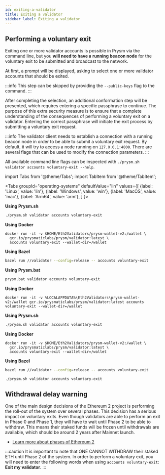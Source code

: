 ```yaml
---
id: exiting-a-validator
title: Exiting a validator
sidebar_label: Exiting a validator
---
```


## Performing a voluntary exit

Exiting one or more validator accounts is possible in Prysm via the command line, but you **will need to have a running beacon node** for the voluntary exit to be submitted and broadcast to the network. 

At first, a prompt will be displayed, asking to select one or more validator accounts that should be exited.

:::info
This step can be skipped by providing the `--public-keys` flag to the command.
:::

After completing the selection, an additional conformation step will be presented, which requires entering a specific passphrase to continue. The purpose of this extra security measure is to ensure that a complete understanding of the consequences of performing a voluntary exit on a validator. Entering the correct passphrase will initiate the exit process by submitting a voluntary exit request.

:::info
The validator client needs to establish a connection with a running beacon node in order to be able to submit a voluntary exit request. By default, it will try to access a node running on `127.0.0.1:4000`. There are several flags that can be used to modify the connection parameters.
:::

All available command line flags can be inspected with `./prysm.sh validator accounts voluntary-exit --help`.

import Tabs from '@theme/Tabs';
import TabItem from '@theme/TabItem';

<Tabs
  groupId="operating-systems"
  defaultValue="lin"
  values={[
    {label: 'Linux', value: 'lin'},
    {label: 'Windows', value: 'win'},
    {label: 'MacOS', value: 'mac'},
    {label: 'Arm64', value: 'arm'},
  ]
}>
<TabItem value="lin">

**Using Prysm.sh**

```bash
./prysm.sh validator accounts voluntary-exit
```

**Using Docker**

```text
docker run -it -v $HOME/Eth2Validators/prysm-wallet-v2:/wallet \
  gcr.io/prysmaticlabs/prysm/validator:latest \
  accounts voluntary-exit --wallet-dir=/wallet
```

**Using Bazel**

```bash
bazel run //validator --config=release -- accounts voluntary-exit
```

</TabItem>
<TabItem value="win">

**Using Prysm.bat**

```bash
prysm.bat validator accounts voluntary-exit
```

**Using Docker**

```text
docker run -it -v %LOCALAPPDATA%\Eth2Validators\prysm-wallet-v2:/wallet gcr.io/prysmaticlabs/prysm/validator:latest accounts voluntary-exit --wallet-dir=/wallet
```

</TabItem>
<TabItem value="mac">

**Using Prysm.sh**

```bash
./prysm.sh validator accounts voluntary-exit
```

**Using Docker**

```text
docker run -it -v $HOME/Eth2Validators/prysm-wallet-v2:/wallet \
  gcr.io/prysmaticlabs/prysm/validator:latest \
  accounts voluntary-exit --wallet-dir=/wallet
```

**Using Bazel**

```bash
bazel run //validator --config=release -- accounts voluntary-exit
```

</TabItem>
<TabItem value="arm">

```bash
./prysm.sh validator accounts voluntary-exit
```

</TabItem>
</Tabs>

## Withdrawal delay warning

One of the main design decisions of the Ethereum 2 project is performing the roll-out of the system over several phases. This decision has a serious impact on voluntary exits. Even though validators are able to perform an exit in Phase 0 and Phase 1, they will have to wait until Phase 2 to be able to withdraw. This means their staked funds will be frozen until withdrawals are available, which should be around 2 years after Mainnet launch.

* [Learn more about phases of Ethereum 2](https://docs.ethhub.io/ethereum-roadmap/ethereum-2.0/eth-2.0-phases/)

:::caution
It is important to note that ONE CANNOT WITHDRAW their staked ETH until Phase 2 of the system. In order to perform a voluntary exit, you will need to enter the following words when using `accounts voluntary-exit`: **Exit my validator**.
:::

